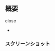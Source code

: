 ## 概要
<!-- 以下にissueを記載 (close #xxx)-->
close 

<!-- 以下にプルリクの内容を記載 -->
- 

### スクリーンショット
<!-- 以下にスクリーンショットを添付 -->
